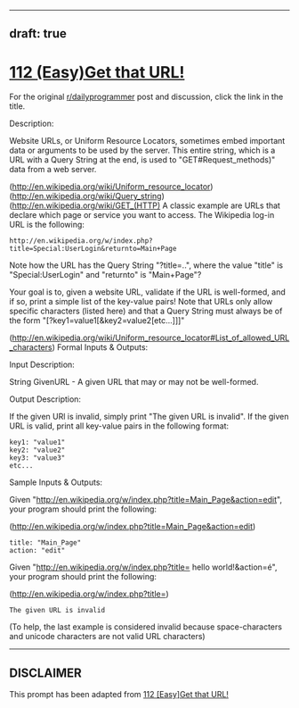 ---
draft: true
----

# [112 (Easy)Get that URL!](https://www.reddit.com/r/dailyprogrammer/comments/137f7t/11142012_challenge_112_easyget_that_url/)

For the original [r/dailyprogrammer](https://www.reddit.com/r/dailyprogrammer/) post and discussion, click the link in the title.

Description:

Website URLs, or Uniform Resource Locators, sometimes embed important data or arguments to be used by the server. This entire string, which is a URL with a Query String at the end, is used to "GET#Request_methods)" data from a web server.

(http://en.wikipedia.org/wiki/Uniform_resource_locator)
(http://en.wikipedia.org/wiki/Query_string)
(http://en.wikipedia.org/wiki/GET_(HTTP)
A classic example are URLs that declare which page or service you want to access. The Wikipedia log-in URL is the following:


```
http://en.wikipedia.org/w/index.php?title=Special:UserLogin&returnto=Main+Page
```
Note how the URL has the Query String "?title=..", where the value "title" is "Special:UserLogin" and "returnto" is "Main+Page"?

Your goal is to, given a website URL, validate if the URL is well-formed, and if so, print a simple list of the key-value pairs! Note that URLs only allow specific characters (listed here) and that a Query String must always be of the form "<base-URL>[?key1=value1[&key2=value2[etc...]]]"

(http://en.wikipedia.org/wiki/Uniform_resource_locator#List_of_allowed_URL_characters)
Formal Inputs & Outputs:

Input Description:

String GivenURL - A given URL that may or may not be well-formed.

Output Description:

If the given URl is invalid, simply print "The given URL is invalid". If the given URL is valid, print all key-value pairs in the following format:


```
key1: "value1"
key2: "value2"
key3: "value3"
etc...
```
Sample Inputs & Outputs:

Given "http://en.wikipedia.org/w/index.php?title=Main_Page&action=edit", your program should print the following:

(http://en.wikipedia.org/w/index.php?title=Main_Page&action=edit)

```
title: "Main_Page"
action: "edit"
```
Given "http://en.wikipedia.org/w/index.php?title= hello world!&action=é", your program should print the following:

(http://en.wikipedia.org/w/index.php?title=)

```
The given URL is invalid
```
(To help, the last example is considered invalid because space-characters and unicode characters are not valid URL characters)


----
## **DISCLAIMER**
This prompt has been adapted from [112 [Easy]Get that URL!](https://www.reddit.com/r/dailyprogrammer/comments/137f7t/11142012_challenge_112_easyget_that_url/
)

